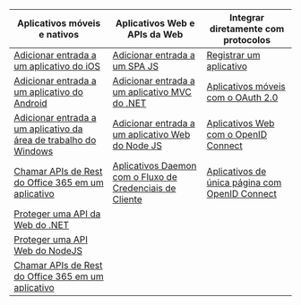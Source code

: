 | Aplicativos móveis e nativos | Aplicativos Web e APIs da Web | Integrar diretamente com protocolos |
| --- | --- | --- |
| [Adicionar entrada a um aplicativo do iOS](../articles/active-directory/develop/active-directory-v2-devquickstarts-ios.md) |[Adicionar entrada a um SPA JS](https://github.com/Azure-Samples/active-directory-javascript-graphapi-web-v2) |[Registrar um aplicativo](../articles/active-directory/develop/active-directory-v2-app-registration.md) |
| [Adicionar entrada a um aplicativo do Android](../articles/active-directory/develop/active-directory-v2-devquickstarts-android.md) |[Adicionar entrada a um aplicativo MVC do .NET](../articles/active-directory/develop/active-directory-v2-devquickstarts-dotnet-web.md) |[Aplicativos móveis com o OAuth 2.0](../articles/active-directory/develop/active-directory-v2-protocols-oauth-code.md) |
| [Adicionar entrada a um aplicativo da área de trabalho do Windows](../articles/active-directory/develop/active-directory-v2-devquickstarts-wpf.md) |[Adicionar entrada a um aplicativo Web do Node JS](../articles/active-directory/develop/active-directory-v2-devquickstarts-node-web.md) |[Aplicativos Web com o OpenID Connect](../articles/active-directory/develop/active-directory-v2-protocols-oidc.md) |
| [Chamar APIs de Rest do Office 365 em um aplicativo](https://msdn.microsoft.com/office/office365/howto/authenticate-Office-365-APIs-using-v2) |[Aplicativos Daemon com o Fluxo de Credenciais de Cliente](../articles/active-directory/develop/active-directory-v2-protocols-oauth-client-creds.md) |[Aplicativos de única página com OpenID Connect](../articles/active-directory/develop/active-directory-v2-protocols-implicit.md) |
| [Proteger uma API da Web do .NET](../articles/active-directory/develop/active-directory-v2-devquickstarts-dotnet-api.md) | | |
| [Proteger uma API Web do NodeJS](../articles/active-directory/develop/active-directory-v2-devquickstarts-node-api.md) | | |
| [Chamar APIs de Rest do Office 365 em um aplicativo](https://msdn.microsoft.com/office/office365/howto/authenticate-Office-365-APIs-using-v2) | | |

